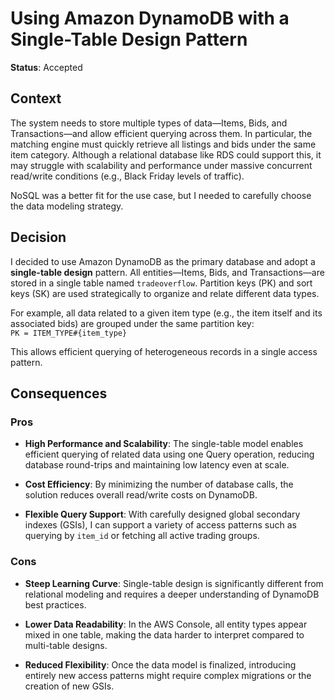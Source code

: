 # Using Amazon DynamoDB with a Single-Table Design Pattern

**Status**: Accepted

## Context

The system needs to store multiple types of data—Items, Bids, and Transactions—and allow efficient querying across them. In particular, the matching engine must quickly retrieve all listings and bids under the same item category. Although a relational database like RDS could support this, it may struggle with scalability and performance under massive concurrent read/write conditions (e.g., Black Friday levels of traffic).

NoSQL was a better fit for the use case, but I needed to carefully choose the data modeling strategy.

## Decision

I decided to use Amazon DynamoDB as the primary database and adopt a **single-table design** pattern. All entities—Items, Bids, and Transactions—are stored in a single table named `tradeoverflow`. Partition keys (PK) and sort keys (SK) are used strategically to organize and relate different data types.

For example, all data related to a given item type (e.g., the item itself and its associated bids) are grouped under the same partition key:  
`PK = ITEM_TYPE#{item_type}`

This allows efficient querying of heterogeneous records in a single access pattern.

## Consequences

### Pros

- **High Performance and Scalability**: The single-table model enables efficient querying of related data using one Query operation, reducing database round-trips and maintaining low latency even at scale.

- **Cost Efficiency**: By minimizing the number of database calls, the solution reduces overall read/write costs on DynamoDB.

- **Flexible Query Support**: With carefully designed global secondary indexes (GSIs), I can support a variety of access patterns such as querying by `item_id` or fetching all active trading groups.

### Cons

- **Steep Learning Curve**: Single-table design is significantly different from relational modeling and requires a deeper understanding of DynamoDB best practices.

- **Lower Data Readability**: In the AWS Console, all entity types appear mixed in one table, making the data harder to interpret compared to multi-table designs.

- **Reduced Flexibility**: Once the data model is finalized, introducing entirely new access patterns might require complex migrations or the creation of new GSIs.